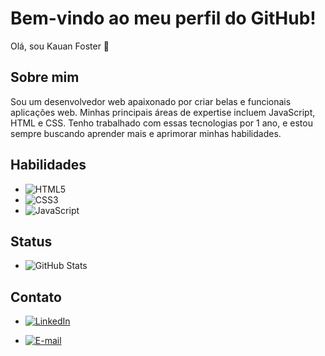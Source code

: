 # Bem-vindo ao meu perfil do GitHub!

Olá, sou Kauan Foster 👋

## Sobre mim

Sou um desenvolvedor web apaixonado por criar belas e funcionais aplicações web. Minhas principais áreas de expertise incluem JavaScript, HTML e CSS. Tenho trabalhado com essas tecnologias por 1 ano, e estou sempre buscando aprender mais e aprimorar minhas habilidades.

## Habilidades

- ![HTML5](https://img.shields.io/badge/HTML5-000?style=for-the-badge&logo=html5)
- ![CSS3](https://img.shields.io/badge/CSS3-000?style=for-the-badge&logo=css3&logoColor=264CE4)
- ![JavaScript](https://img.shields.io/badge/JavaScript-000?style=for-the-badge&logo=javascript)

## Status

- ![GitHub Stats](https://github-readme-stats.vercel.app/api?username=SEUUSERNAME&theme=transparent&bg_color=000&border_color=30A3DC&show_icons=true&icon_color=30A3DC&title_color=E94D5F&text_color=FFF)

## Contato

- [![LinkedIn](https://img.shields.io/badge/LinkedIn-000?style=for-the-badge&logo=linkedin&logoColor=0E76A8)](https://www.linkedin.com/in/kauan-matheus-foster-wendt-30bb1113a/)

-  [![E-mail](https://img.shields.io/badge/-Email-000?style=for-the-badge&logo=microsoft-outlook&logoColor=007BFF)](mailto:Kauanmfw@outlook.com)

